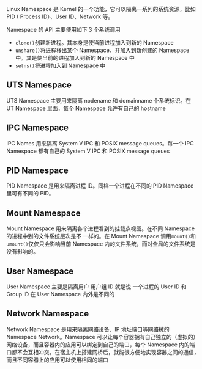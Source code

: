 Linux Namespace 是 Kernel 的一个功能，它可以隔离一系列的系统资源，比如 PID ( Process ID）、User ID、Network 等。

Namespace 的 API 主要使用如下 3 个系统调用

- `clone()`创建新进程。其本身是使当前进程加入到新的 Namespace
- `unshare()`将进程移出某个 Namespace，并加入到新创建的 Namespace 中。其是使当前的进程加入到新的 Namespace 中
- `setns()`将进程加入到 Namespace 中


## UTS Namespace

UTS Namespace 主要用来隔离 nodename 和 domainname 个系统标识。在 UT Namespace 里面，每个 Namespace 允许有自己的 hostname

## IPC Namespace

IPC Names 用来隔离 System V IPC  和 POSIX message queues。每一个 IPC Namespace 都有自己的 System V IPC  和 POSIX message queues

## PID Namespace

PID Namespace 是用来隔离进程 ID。同样一个进程在不同的 PID Namespace 里可有不同的 PID。

## Mount Namespace

Mount Namespace 用来隔离各个进程看到的挂载点视图。在不同 Namespace 的进程中到的文件系统层次是不 一样的。在 Mount Namespace 调用`mount()`和`umount()`仅仅只会影响当前 Namespace 内的文件系统，而对全局的文件系统是没有影响的。

## User Namespace

User Namespace 主要是隔离用户 用户组 ID 就是说 一个进程的 User ID 和 Group ID 在 User Namespace 内外是不同的

## Network Namespace

Network Namespace 是用来隔离网络设备、IP 地址端口等网络械的 Namespace Network。Namespace 可以让每个容器拥有自己独立的（虚拟的）网络设备，而且容器内的应用可以绑定到自己的端口，每个 Namespace 内的端口都不会互相冲突。在宿主机上搭建网桥后，就能很方便地实现容器之间的通信，而且不同容器上的应用可以使用相同的端口